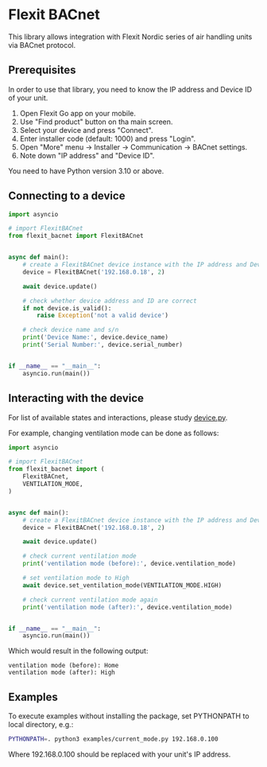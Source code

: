 # Flexit BACnet

This library allows integration with Flexit Nordic series of air handling units via BACnet protocol.

## Prerequisites

In order to use that library, you need to know the IP address and Device ID of your unit.

1. Open Flexit Go app on your mobile.
2. Use "Find product" button on tha main screen.
3. Select your device and press "Connect".
4. Enter installer code (default: 1000) and press "Login".
5. Open "More" menu -> Installer -> Communication -> BACnet settings.
6. Note down "IP address" and "Device ID".

You need to have Python version 3.10 or above.


## Connecting to a device

```python
import asyncio

# import FlexitBACnet
from flexit_bacnet import FlexitBACnet


async def main():
    # create a FlexitBACnet device instance with the IP address and Device ID
    device = FlexitBACnet('192.168.0.18', 2)

    await device.update()

    # check whether device address and ID are correct
    if not device.is_valid():
        raise Exception('not a valid device')

    # check device name and s/n
    print('Device Name:', device.device_name)
    print('Serial Number:', device.serial_number)


if __name__ == "__main__":
    asyncio.run(main())
```

## Interacting with the device

For list of available states and interactions, please study [device.py](./flexit_bacnet/device.py).

For example, changing ventilation mode can be done as follows:

```python
import asyncio

# import FlexitBACnet
from flexit_bacnet import (
    FlexitBACnet,
    VENTILATION_MODE,
)


async def main():
    # create a FlexitBACnet device instance with the IP address and Device ID
    device = FlexitBACnet('192.168.0.18', 2)

    await device.update()

    # check current ventilation mode
    print('ventilation mode (before):', device.ventilation_mode)

    # set ventilation mode to High
    await device.set_ventilation_mode(VENTILATION_MODE.HIGH)

    # check current ventilation mode again
    print('ventilation mode (after):', device.ventilation_mode)


if __name__ == "__main__":
    asyncio.run(main())
```

Which would result in the following output:

```text
ventilation mode (before): Home
ventilation mode (after): High
```


## Examples

To execute examples without installing the package, set PYTHONPATH to local directory, e.g.:

```bash
PYTHONPATH=. python3 examples/current_mode.py 192.168.0.100
```

Where 192.168.0.100 should be replaced with your unit's IP address.